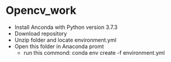 # Opencv_work
- Install Anconda with Python version 3.7.3
- Download repository
- Unzip folder and locate environment.yml
- Open this folder in Anaconda promt 
  - run this commond:
  conda env create -f environment.yml
